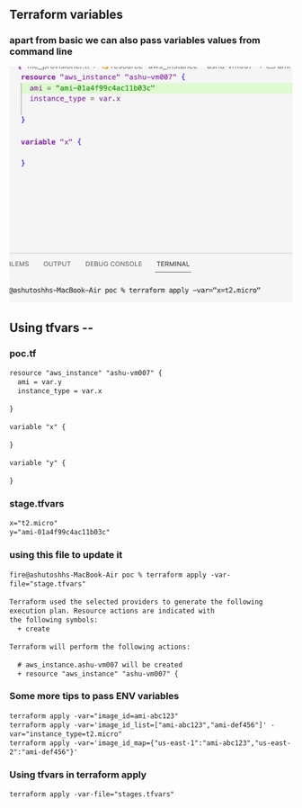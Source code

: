 ## Terraform variables 

### apart from basic we can also pass variables values from command line 

<img src="../images/vr1.png">


## Using tfvars --

### poc.tf

```
resource "aws_instance" "ashu-vm007" {
  ami = var.y
  instance_type = var.x
  
}

variable "x" {
  
}

variable "y" {
  
}

```

### stage.tfvars

```
x="t2.micro"
y="ami-01a4f99c4ac11b03c"
```

### using this file to update it 

```
fire@ashutoshhs-MacBook-Air poc % terraform apply -var-file="stage.tfvars"

Terraform used the selected providers to generate the following execution plan. Resource actions are indicated with
the following symbols:
  + create

Terraform will perform the following actions:

  # aws_instance.ashu-vm007 will be created
  + resource "aws_instance" "ashu-vm007" {
```

### Some more tips to pass ENV variables 

```
terraform apply -var="image_id=ami-abc123"
terraform apply -var='image_id_list=["ami-abc123","ami-def456"]' -var="instance_type=t2.micro"
terraform apply -var='image_id_map={"us-east-1":"ami-abc123","us-east-2":"ami-def456"}'

```

### Using tfvars in terraform apply 

```
terraform apply -var-file="stages.tfvars"

```




